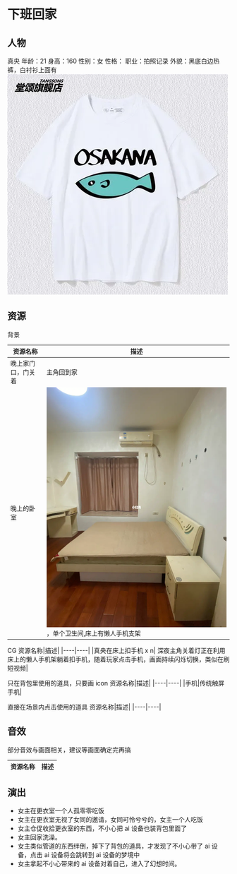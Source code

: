 # 下班回家

## 人物

真央
年龄：21
身高：160
性别：女
性格：
职业：拍照记录
外貌：黑底白边热裤，白衬衫上面有![鱼的图案](./参考图/%E9%B1%BC%E7%9A%84%E8%A1%A3%E6%9C%8D.webp)

## 资源

背景

资源名称|描述|
|----|----|
|晚上家门口，门关着|主角回到家|
|晚上的卧室|![单间](../离开家上班/参考图/%E6%88%BF%E9%97%B4.webp)，单个卫生间,床上有懒人手机支架|

CG
资源名称|描述|
|----|----|
|真央在床上扣手机 x n| 深夜主角关着灯正在利用床上的懒人手机架躺着扣手机，随着玩家点击手机，画面持续闪烁切换，类似在刷短视频|

只在背包里使用的道具，只要画 icon
资源名称|描述|
|----|----|
|手机|传统触屏手机|

直接在场景内点击使用的道具
资源名称|描述|
|----|----|

## 音效

部分音效与画面相关，建议等画面确定完再搞

资源名称|描述|
|----|----|

## 演出

- 女主在更衣室一个人孤零零吃饭
- 女主在更衣室无视了女同的邀请，女同可怜兮兮的，女主一个人吃饭
- 女主仓促收拾更衣室的东西，不小心把 ai 设备也装背包里面了
- 女主回家洗澡。
- 女主类似管道的东西绊倒，掉下了背包的道具，才发现了不小心带了 ai 设备，点击 ai 设备将会跳转到 ai 设备的梦境中
- 女主拿起不小心带来的 ai 设备对着自己，进入了幻想时间。

